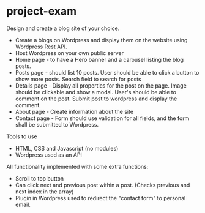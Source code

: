 # project-exam

Design and create a blog site of your choice.

* Create a blogs on Wordpress and display them on the website using Wordpress Rest API.
* Host Wordpress on your own public server
* Home page - to have a Hero banner and a carousel listing the blog posts. 
* Posts page - should list 10 posts. User should be able to click a button to show more posts. Search field to search for posts
* Details page - Display all properties for the post on the page. Image should be clickable and show a modal. User's should be able to comment on the post. 
Submit post to wordpress and display the comment.
* About page - Create information about the site
* Contact page - Form should use validation for all fields, and the form shall be submitted to Wordpress.


Tools to use
* HTML, CSS and Javascript (no modules)
* Wordpress used as an API


All functionality implemented with some extra functions:
* Scroll to top button
* Can click next and previous post within a post. (Checks previous and next index in the array)
* Plugin in Wordpress used to redirect the "contact form" to personal email.
